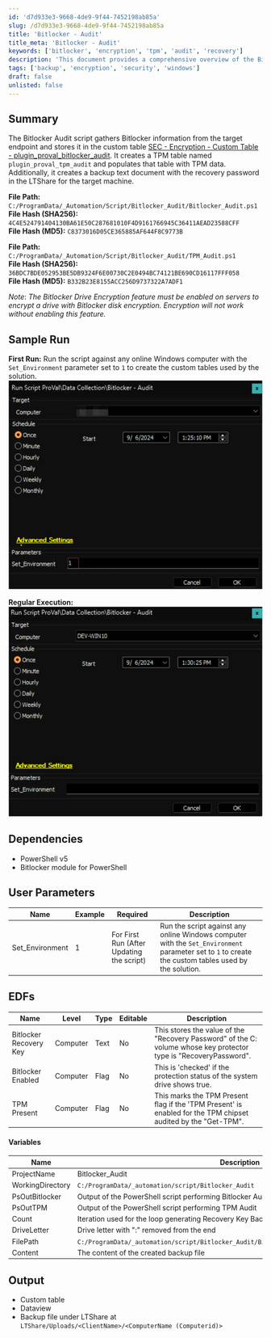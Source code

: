 ```yaml
---
id: 'd7d933e3-9668-4de9-9f44-7452198ab85a'
slug: /d7d933e3-9668-4de9-9f44-7452198ab85a
title: 'Bitlocker - Audit'
title_meta: 'Bitlocker - Audit'
keywords: ['bitlocker', 'encryption', 'tpm', 'audit', 'recovery']
description: 'This document provides a comprehensive overview of the Bitlocker Audit script, detailing its functionality in gathering Bitlocker and TPM information from target endpoints, storing it in custom tables, and creating backup files for recovery passwords.'
tags: ['backup', 'encryption', 'security', 'windows']
draft: false
unlisted: false
---
```


## Summary

The Bitlocker Audit script gathers Bitlocker information from the target endpoint and stores it in the custom table [SEC - Encryption - Custom Table - plugin_proval_bitlocker_audit](/docs/bb3eaac8-80f6-43b9-90f1-75886c06bf14). It creates a TPM table named `plugin_proval_tpm_audit` and populates that table with TPM data. Additionally, it creates a backup text document with the recovery password in the LTShare for the target machine.

**File Path:** `C:/ProgramData/_Automation/Script/Bitlocker_Audit/Bitlocker_Audit.ps1`  
**File Hash (SHA256):** `4C4E524791404130BA61E50C287681010F4D9161766945C36411AEAD23588CFF`  
**File Hash (MD5):** `C8373016D05CE365885AF644F8C9773B`  

**File Path:** `C:/ProgramData/_Automation/Script/Bitlocker_Audit/TPM_Audit.ps1`  
**File Hash (SHA256):** `36BDC7BDE052953BE5DB9324F6E00730C2E0494BC74121BE690CD16117FFF058`  
**File Hash (MD5):** `B332B23E8155ACC256D9737322A7ADF1`  

*Note*: *The Bitlocker Drive Encryption feature must be enabled on servers to encrypt a drive with Bitlocker disk encryption. Encryption will not work without enabling this feature.*

## Sample Run

**First Run:** Run the script against any online Windows computer with the `Set_Environment` parameter set to `1` to create the custom tables used by the solution.  
![First Run](../../../static/img/docs/d7d933e3-9668-4de9-9f44-7452198ab85a/image_1.webp)

**Regular Execution:**  
![Regular Execution](../../../static/img/docs/d7d933e3-9668-4de9-9f44-7452198ab85a/image_2.webp)

## Dependencies

- PowerShell v5
- Bitlocker module for PowerShell

## User Parameters

| Name              | Example | Required                              | Description                                                                                                                                               |
|-------------------|---------|---------------------------------------|-----------------------------------------------------------------------------------------------------------------------------------------------------------|
| Set_Environment    | 1       | For First Run (After Updating the script) | Run the script against any online Windows computer with the `Set_Environment` parameter set to `1` to create the custom tables used by the solution. |

## EDFs

| Name                   | Level    | Type   | Editable | Description                                                                                                                |
|------------------------|----------|--------|----------|----------------------------------------------------------------------------------------------------------------------------|
| Bitlocker Recovery Key  | Computer | Text   | No       | This stores the value of the "Recovery Password" of the C: volume whose key protector type is "RecoveryPassword".        |
| Bitlocker Enabled       | Computer | Flag   | No       | This is 'checked' if the protection status of the system drive shows true.                                             |
| TPM Present             | Computer | Flag   | No       | This marks the TPM Present flag if the 'TPM Present' is enabled for the TPM chipset audited by the "Get-TPM".           |

#### Variables

| Name                | Description                                                  |
|---------------------|--------------------------------------------------------------|
| ProjectName         | Bitlocker_Audit                                             |
| WorkingDirectory     | `C:/ProgramData/_automation/script/Bitlocker_Audit`        |
| PsOutBitlocker      | Output of the PowerShell script performing Bitlocker Audit  |
| PsOutTPM            | Output of the PowerShell script performing TPM Audit        |
| Count               | Iteration used for the loop generating Recovery Key Backup File for each drive |
| DriveLetter         | Drive letter with ":" removed from the end                  |
| FilePath            | `C:/ProgramData/_automation/script/Bitlocker_Audit/Bitlocker_Recovery_Key_@DriveLetter@.txt` |
| Content             | The content of the created backup file                       |

## Output

- Custom table
- Dataview
- Backup file under LTShare at `LTShare/Uploads/<ClientName>/<ComputerName (Computerid)>`